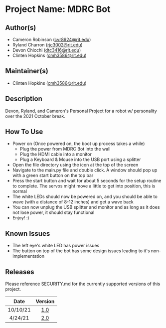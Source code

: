 # Project Name: MDRC Bot

## Author(s)
- Cameron Robinson (cvr8924@rit.edu)
- Ryland Charron (rjc3002@rit.edu)
- Devon Chicchi (dtc3416@rit.edu)
- Clinten Hopkins (cmh3586@rit.edu)

## Maintainer(s)
- Clinten Hopkins (cmh3586@rit.edu)

## Description
Devon, Ryland, and Cameron's Personal Project for a robot w/ personality over the 2021 October break.

## How To Use
- Power on (Once powered on, the boot up process takes a while)
  - Plug the power from MDRC Bot into the wall
  - Plug the HDMI cable into a monitor
  - Plug a Keyboard & Mouse into the USB port using a splitter
- Open the file directory using the icon at the top of the screen
- Navigate to the main.py file and double click. A window should pop up with a green start button on the top bar
- Press the start button and wait for about 5 seconds for the setup routine to complete. The servos might move a little
to get into position, this is normal
- The white LEDs should now be powered on, and you should be able to wave (with a distance of 8-12 inches) and get a 
wave back
- You can now unplug the USB splitter and monitor and as long as it does not lose power, it should stay functional
- Enjoy! :)

## Known Issues
- The left eye's white LED has power issues
- The button on top of the bot has some design issues leading to it's non-implementation

## Releases
Please reference SECURITY.md for the currently supported versions of this project. 

|    Date    |                             Version                            |
|:----------:|:--------------------------------------------------------------:|
|  10/10/21  |  [1.0](https://github.com/RIT-MDRC/MDRCBot/releases/tag/v1.0)  |
|   4/24/21  |  [2.0](https://github.com/RIT-MDRC/MDRCBot/releases/tag/v2.0)  |

